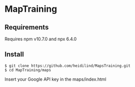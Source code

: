 # MapTraining

## Requirements
Requires npm v10.7.0 and npx 6.4.0 

## Install
```
$ git clone https://github.com/heidilind/MapsTraining.git
$ cd MapTraining/maps
```
Insert your Google API key in the maps/index.html <script> element
```
$ npm install
$ ./deploy.sh
$ cd ../maps-backend
$ npm install

```
## Run

In the MapsTraining/maps-backend run
```
$ npm start
```
To run the tests run in the MapsTraining/maps 
```
$ CI=true npm test
```
## Usage

Use application with a browser at  http://localhost:3001
Use browser or other client program to see JSON:s received by server at the address http://localhost:3001/paths

